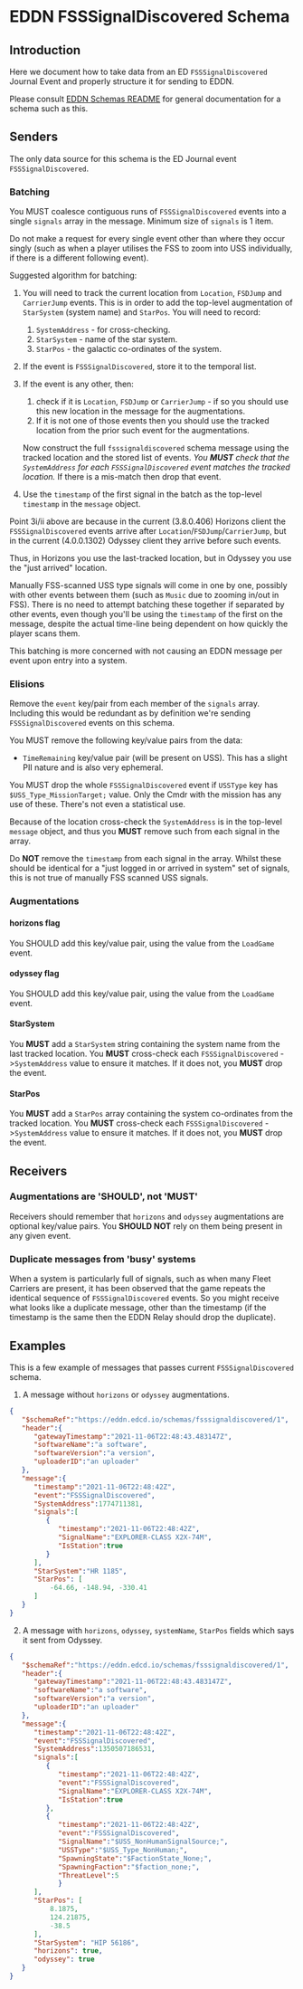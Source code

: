# EDDN FSSSignalDiscovered Schema

## Introduction
Here we document how to take data from an ED `FSSSignalDiscovered` Journal 
Event and properly structure it for sending to EDDN.

Please consult [EDDN Schemas README](./README-EDDN-schemas.md) for general
documentation for a schema such as this.

## Senders
The only data source for this schema is the ED Journal event 
`FSSSignalDiscovered`.

### Batching
You MUST coalesce contiguous runs of `FSSSignalDiscovered` events into a
single `signals` array in the message. Minimum size of `signals` is 1 item.

Do not make a request for every single event other than where they occur
singly (such as when a player utilises the FSS to zoom into USS individually,
if there is a different following event).

Suggested algorithm for batching:

1. You will need to track the current location from `Location`, `FSDJump` and
  `CarrierJump` events.  This is in order to add the top-level augmentation
  of `StarSystem` (system name) and `StarPos`.  You will need to record:
    1. `SystemAddress` - for cross-checking.
    2. `StarSystem` - name of the star system.
    3. `StarPos` - the galactic co-ordinates of the system.
2. If the event is `FSSSignalDiscovered`, store it to the temporal list.
3. If the event is any other, then:
    1. check if it is `Location`, `FSDJump` or `CarrierJump` - if so you should
      use this new location in the message for the augmentations.
    2. If it is not one of those events then you should use the tracked
      location from the prior such event for the augmentations.
   
    Now construct the full `fsssignaldiscovered` schema message using the
    tracked location and the stored list of events.  *You **MUST** check that
    the `SystemAddress` for each `FSSSignalDiscovered` event matches the
    tracked location.*  If there is a mis-match then drop that event.
4. Use the `timestamp` of the first signal in the batch as the top-level
   `timestamp` in the `message` object.

Point 3i/ii above are because in the current (3.8.0.406) Horizons client the
`FSSSignalDiscovered` events arrive after `Location`/`FSDJump`/`CarrierJump`,
but in the current (4.0.0.1302) Odyssey client they arrive before such events.

Thus, in Horizons you use the last-tracked location, but in Odyssey you use
the "just arrived" location.

Manually FSS-scanned USS type signals will come in one by one, possibly with
other events between them (such as `Music` due to zooming in/out in FSS).
There is no need to attempt batching these together if separated by other
events, even though you'll be using the `timestamp` of the first on the
message, despite the actual time-line being dependent on how quickly the
player scans them.

This batching is more concerned with not causing an EDDN message per event
upon entry into a system.

### Elisions
Remove the `event` key/pair from each member of the `signals` array.  Including
this would be redundant as by definition we're sending `FSSSignalDiscovered`
events on this schema.

You MUST remove the following key/value pairs from the data:

  - `TimeRemaining` key/value pair (will be present on USS).  This has a slight
    PII nature and is also very ephemeral.

You MUST drop the whole `FSSSignalDiscovered` event if `USSType` key
has `$USS_Type_MissionTarget;` value.  Only the Cmdr with the mission has any
use of these.  There's not even a statistical use.

Because of the location cross-check the `SystemAddress` is in the top-level
`message` object, and thus you **MUST** remove such from each signal in the
array.

Do **NOT** remove the `timestamp` from each signal in the array.  Whilst these
should be identical for a "just logged in or arrived in system" set of signals,
this is not true of manually FSS scanned USS signals.

### Augmentations
#### horizons flag
You SHOULD add this key/value pair, using the value from the `LoadGame` event.

#### odyssey flag
You SHOULD add this key/value pair, using the value from the `LoadGame` event.

#### StarSystem
You **MUST** add a `StarSystem` string containing the system name from the last
tracked location.  You **MUST** cross-check each `FSSSignalDiscovered`
->`SystemAddress` value to ensure it matches.  If it does not, you **MUST**
drop the event.

#### StarPos
You **MUST** add a `StarPos` array containing the system co-ordinates from the
tracked location.  You **MUST** cross-check each `FSSSignalDiscovered`
->`SystemAddress` value to ensure it matches.  If it does not, you **MUST**
drop the event.

## Receivers
### Augmentations are 'SHOULD', not 'MUST'
Receivers should remember that  `horizons` and  `odyssey` augmentations
are optional key/value pairs.  You **SHOULD NOT** rely on them being present
in any given event.

### Duplicate messages from 'busy' systems
When a system is particularly full of signals, such as when many Fleet Carriers
are present, it has been observed that the game repeats the identical
sequence of `FSSSignalDiscovered` events.  So you might receive what looks like
a duplicate message, other than the timestamp (if the timestamp is the same
then the EDDN Relay should drop the duplicate).

## Examples
This is a few example of messages that passes current `FSSSignalDiscovered` schema.
1. A message without `horizons` or `odyssey` augmentations.
```json
{
   "$schemaRef":"https://eddn.edcd.io/schemas/fsssignaldiscovered/1",
   "header":{
      "gatewayTimestamp":"2021-11-06T22:48:43.483147Z",
      "softwareName":"a software",
      "softwareVersion":"a version",
      "uploaderID":"an uploader"
   },
   "message":{
      "timestamp":"2021-11-06T22:48:42Z",
      "event":"FSSSignalDiscovered",
      "SystemAddress":1774711381,
      "signals":[
         {
            "timestamp":"2021-11-06T22:48:42Z",
            "SignalName":"EXPLORER-CLASS X2X-74M",
            "IsStation":true
         }
      ],
      "StarSystem":"HR 1185",
      "StarPos": [
          -64.66, -148.94, -330.41
      ]
   }
}
```

2. A message with `horizons`, `odyssey`, `systemName`, `StarPos` fields which says it sent from Odyssey.
```json
{
   "$schemaRef":"https://eddn.edcd.io/schemas/fsssignaldiscovered/1",
   "header":{
      "gatewayTimestamp":"2021-11-06T22:48:43.483147Z",
      "softwareName":"a software",
      "softwareVersion":"a version",
      "uploaderID":"an uploader"
   },
   "message":{
      "timestamp":"2021-11-06T22:48:42Z",
      "event":"FSSSignalDiscovered",
      "SystemAddress":1350507186531,
      "signals":[
         {
            "timestamp":"2021-11-06T22:48:42Z",
            "event":"FSSSignalDiscovered",
            "SignalName":"EXPLORER-CLASS X2X-74M",
            "IsStation":true
         },
         {
            "timestamp":"2021-11-06T22:48:42Z",
            "event":"FSSSignalDiscovered", 
            "SignalName":"$USS_NonHumanSignalSource;", 
            "USSType":"$USS_Type_NonHuman;",
            "SpawningState":"$FactionState_None;", 
            "SpawningFaction":"$faction_none;",
            "ThreatLevel":5
            }
      ],
      "StarPos": [
          8.1875,
          124.21875,
          -38.5
      ],
      "StarSystem": "HIP 56186",
      "horizons": true,
      "odyssey": true
   }
}
```
